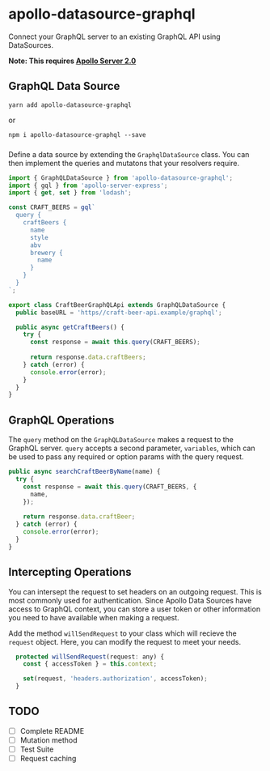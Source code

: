 # apollo-datasource-graphql

Connect your GraphQL server to an existing GraphQL API using DataSources.

**Note: This requires [Apollo Server 2.0](https://www.apollographql.com/docs/apollo-server/whats-new.html)**

## GraphQL Data Source

```
yarn add apollo-datasource-graphql
```

or 

```
npm i apollo-datasource-graphql --save
```

### 

Define a data source by extending the `GraphqlDataSource` class. You can then implement the queries and mutatons that your resolvers require.

```javascript
import { GraphQLDataSource } from 'apollo-datasource-graphql';
import { gql } from 'apollo-server-express';
import { get, set } from 'lodash';

const CRAFT_BEERS = gql`
  query {
    craftBeers {
      name
      style
      abv
      brewery {
        name
      }
    }
  }
`;

export class CraftBeerGraphQLApi extends GraphQLDataSource {
  public baseURL = 'https//craft-beer-api.example/graphql';

  public async getCraftBeers() {
    try {
      const response = await this.query(CRAFT_BEERS);
      
      return response.data.craftBeers;
    } catch (error) {
      console.error(error);
    }
  }
}
```

## GraphQL Operations

The `query` method on the `GraphQLDataSource` makes a request to the GraphQL server. `query` accepts a second parameter, `variables`, which can be used to pass any required or option params with the query request.

```javascript
public async searchCraftBeerByName(name) {
  try {
    const response = await this.query(CRAFT_BEERS, {
      name,
    });
    
    return response.data.craftBeer;
  } catch (error) {
    console.error(error);
  }
}
```

## Intercepting Operations

You can intersept the request to set headers on an outgoing request. This is most commonly used for authentication. Since Apollo Data Sources have access to GraphQL context, you can store a user token or other information you need to have available when making a request.

Add the method `willSendRequest` to your class which will recieve the `request` object. Here, you can modify the request to meet your needs.

```javascript
  protected willSendRequest(request: any) {
    const { accessToken } = this.context;

    set(request, 'headers.authorization', accessToken);
  }
```

## TODO

- [ ] Complete README
- [ ] Mutation method
- [ ] Test Suite
- [ ] Request caching
